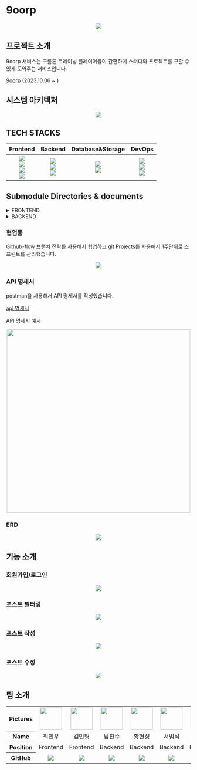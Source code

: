# 9oorp

<div align="center"><img src="https://github.com/hstla/goorm-project/assets/83001865/6faa0a49-e25e-4670-be2c-0e901e009b9c"></div>


## 프로젝트 소개
9oorp 서비스는 구름톤 트레이닝 플레이어들이 간편하게 스터디와 프로젝트를 구할 수 있게 도와주는 서비스입니다.

[9oorp](http://9oorp.store/) (2023.10.06 ~ )


## 시스템 아키텍처
<div align="center"><img src="https://github.com/9oorp/frontend/assets/61531483/8cafee3d-29b6-406e-a8ea-704364b054b5"></div>



## TECH STACKS

|Frontend|Backend|Database&Storage|DevOps| 
| :----: | :---: |   :---------:  | :--: |
|<img src="https://img.shields.io/badge/React-61DAFB?style=for-the-badge&logo=React&logoColor=white"><br><img src="https://img.shields.io/badge/Redux-764ABC?style=for-the-badge&logo=Redux&logoColor=white"><br><img src="https://img.shields.io/badge/TypeScript-3178C6?style=for-the-badge&logo=TypeScript&logoColor=white"><br><img src="https://img.shields.io/badge/Tailwind CSS-06B6D4?style=for-the-badge&logo=Tailwind CSS&logoColor=white"><br>|<img src="https://img.shields.io/badge/Java-007396?style=for-the-badge&logo=Java&logoColor=white"><br><img src="https://img.shields.io/badge/Spring-37814A?style=for-the-badge&logo=Spring&logoColor=white"><br><img src="https://img.shields.io/badge/SpringBoot-85EA2D.svg?style=for-the-badge&logo=SpringBoot&logoColor=white">|<img src="https://img.shields.io/badge/mysql-4479A1?style=for-the-badge&logo=mysql&logoColor=white"><br><img src="https://img.shields.io/badge/Amazon RDS-527FFF?style=for-the-badge&logo=Amazon RDS&logoColor=white"><br>|<img src="https://img.shields.io/badge/Amazon EC2 -FF9900?style=for-the-badge&logo=Amazon EC2&logoColor=white"><br><img src="https://img.shields.io/badge/Github Actions-2088FF?style=for-the-badge&logo=Github Actions&logoColor=white"><br><img src="https://img.shields.io/badge/Amazon S3-569A31?style=for-the-badge&logo=Amazon S3&logoColor=white"><br> |


## Submodule Directories & documents

<details>
<summary> FRONTEND </summary>
 
 ```sh
    📦frontend
     ┣ 📂public
     ┃ ┣ 📜favicon.ico
     ┃ ┣ 📜index.html
     ┃ ┣ 📜logo192.png
     ┃ ┣ 📜logo512.png
     ┃ ┣ 📜manifest.json
     ┃ ┗ 📜robots.txt
     ┣ 📂src
     ┃ ┣ 📂assets
     ┃ ┃ ┣ 📜aws.png
     ┃ ┃ ┣ 📜box-arrow-up-right.svg
     ┃ ┃ ┣ 📜burger-menu.svg
     ┃ ┃ ┣ 📜chevron_left.svg
     ┃ ┃ ┣ 📜chevron_right.svg
     ┃ ┃ ┣ 📜close-outlined.svg
     ┃ ┃ ┣ 📜docker.png
     ┃ ┃ ┣ 📜down-outlined.svg
     ┃ ┃ ┣ 📜java.png
     ┃ ┃ ┣ 📜javascript.png
     ┃ ┃ ┣ 📜kubernetes.png
     ┃ ┃ ┣ 📜logo.png
     ┃ ┃ ┣ 📜python.png
     ┃ ┃ ┣ 📜react.png
     ┃ ┃ ┣ 📜redux.png
     ┃ ┃ ┣ 📜search-outlined.svg
     ┃ ┃ ┣ 📜spring.png
     ┃ ┃ ┣ 📜tensorflow.png
     ┃ ┃ ┗ 📜typescript.png
     ┃ ┣ 📂components
     ┃ ┃ ┣ 📂auth
     ┃ ┃ ┃ ┣ 📜authModal.tsx
     ┃ ┃ ┃ ┗ 📜sideMenu.tsx
     ┃ ┃ ┣ 📜card.tsx
     ┃ ┃ ┣ 📜dynamicImage.tsx
     ┃ ┃ ┣ 📜Header.tsx
     ┃ ┃ ┣ 📜Input.tsx
     ┃ ┃ ┣ 📜item.tsx
     ┃ ┃ ┣ 📜Layout.tsx
     ┃ ┃ ┣ 📜multiSelect.tsx
     ┃ ┃ ┣ 📜projectStudy.tsx
     ┃ ┃ ┣ 📜searchBar.tsx
     ┃ ┃ ┣ 📜singleSelect.tsx
     ┃ ┃ ┗ 📜toggle.tsx
     ┃ ┣ 📂declarations
     ┃ ┃ ┗ 📜draftjs-to-html.d.ts
     ┃ ┣ 📂libs
     ┃ ┃ ┣ 📜arrToString.ts
     ┃ ┃ ┣ 📜parseJwt.ts
     ┃ ┃ ┗ 📜utils.ts
     ┃ ┣ 📂pages
     ┃ ┃ ┣ 📜Main.tsx
     ┃ ┃ ┣ 📜NotFount.tsx
     ┃ ┃ ┣ 📜PostDetail.tsx
     ┃ ┃ ┣ 📜PostEdit.tsx
     ┃ ┃ ┗ 📜PostRegister.tsx
     ┃ ┣ 📂store
     ┃ ┃ ┣ 📂modules
     ┃ ┃ ┃ ┣ 📜curriculum.ts
     ┃ ┃ ┃ ┣ 📜index.ts
     ┃ ┃ ┃ ┗ 📜user.ts
     ┃ ┃ ┗ 📜index.ts
     ┃ ┣ 📂types
     ┃ ┃ ┣ 📜images.d.ts
     ┃ ┃ ┗ 📜index.ts
     ┃ ┣ 📜App.css
     ┃ ┣ 📜App.tsx
     ┃ ┣ 📜index.css
     ┃ ┣ 📜index.tsx
     ┃ ┗ 📜react-app-env.d.ts
     ┣ 📜.env
     ┣ 📜.env.production
     ┣ 📜.gitignore
     ┣ 📜package-lock.json
     ┣ 📜package.json
     ┣ 📜README.md
     ┣ 📜tailwind.config.js
     ┗ 📜tsconfig.json
 ```
 </details>


<details>
<summary> BACKEND </summary>
 
 ```sh
    📦backend
     ┣ 📂build
     ┃ ┣ 📂classes
     ┃ ┃ ┗ 📂java
     ┃ ┃ ┃ ┗ 📂main
     ┃ ┃ ┃ ┃ ┗ 📂com
     ┃ ┃ ┃ ┃ ┃ ┗ 📂goorp
     ┃ ┃ ┃ ┃ ┃ ┃ ┗ 📂backend
     ┃ ┃ ┃ ┃ ┃ ┃ ┃ ┣ 📂controller
     ┃ ┃ ┃ ┃ ┃ ┃ ┃ ┃ ┗ 📜homeController.class
     ┃ ┃ ┃ ┃ ┃ ┃ ┃ ┗ 📜BackendApplication.class
     ┃ ┣ 📂generated
     ┃ ┃ ┗ 📂sources
     ┃ ┃ ┃ ┣ 📂annotationProcessor
     ┃ ┃ ┃ ┃ ┗ 📂java
     ┃ ┃ ┃ ┃ ┃ ┗ 📂main
     ┃ ┃ ┃ ┗ 📂headers
     ┃ ┃ ┃ ┃ ┗ 📂java
     ┃ ┃ ┃ ┃ ┃ ┗ 📂main
     ┃ ┣ 📂tmp
     ┃ ┃ ┗ 📂compileJava
     ┃ ┃ ┃ ┗ 📜previous-compilation-data.bin
     ┃ ┗ 📜.DS_Store
     ┣ 📂gradle
     ┃ ┗ 📂wrapper
     ┃ ┃ ┣ 📜gradle-wrapper.jar
     ┃ ┃ ┗ 📜gradle-wrapper.properties
     ┣ 📂out
     ┃ ┣ 📂production
     ┃ ┃ ┣ 📂classes
     ┃ ┃ ┃ ┗ 📂com
     ┃ ┃ ┃ ┃ ┗ 📂goorp
     ┃ ┃ ┃ ┃ ┃ ┗ 📂backend
     ┃ ┃ ┃ ┃ ┃ ┃ ┣ 📂configuration
     ┃ ┃ ┃ ┃ ┃ ┃ ┃ ┣ 📜EncoderConfig.class
     ┃ ┃ ┃ ┃ ┃ ┃ ┃ ┣ 📜JwtExceptionFilter.class
     ┃ ┃ ┃ ┃ ┃ ┃ ┃ ┣ 📜JwtFilter.class
     ┃ ┃ ┃ ┃ ┃ ┃ ┃ ┣ 📜MemberDetails.class
     ┃ ┃ ┃ ┃ ┃ ┃ ┃ ┗ 📜SecurityConfig.class
     ┃ ┃ ┃ ┃ ┃ ┃ ┣ 📂controller
     ┃ ┃ ┃ ┃ ┃ ┃ ┃ ┣ 📜AuthenticationTestController.class
     ┃ ┃ ┃ ┃ ┃ ┃ ┃ ┣ 📜CommentController.class
     ┃ ┃ ┃ ┃ ┃ ┃ ┃ ┣ 📜HomeController.class
     ┃ ┃ ┃ ┃ ┃ ┃ ┃ ┣ 📜MemberController.class
     ┃ ┃ ┃ ┃ ┃ ┃ ┃ ┣ 📜PostController.class
     ┃ ┃ ┃ ┃ ┃ ┃ ┃ ┗ 📜TokenController.class
     ┃ ┃ ┃ ┃ ┃ ┃ ┣ 📂domain
     ┃ ┃ ┃ ┃ ┃ ┃ ┃ ┣ 📜Comment$CommentBuilder.class
     ┃ ┃ ┃ ┃ ┃ ┃ ┃ ┣ 📜Comment.class
     ┃ ┃ ┃ ┃ ┃ ┃ ┃ ┣ 📜Curriculum$CurriculumBuilder.class
     ┃ ┃ ┃ ┃ ┃ ┃ ┃ ┣ 📜Curriculum.class
     ┃ ┃ ┃ ┃ ┃ ┃ ┃ ┣ 📜Member$MemberBuilder.class
     ┃ ┃ ┃ ┃ ┃ ┃ ┃ ┣ 📜Member.class
     ┃ ┃ ┃ ┃ ┃ ┃ ┃ ┣ 📜Post$PostBuilder.class
     ┃ ┃ ┃ ┃ ┃ ┃ ┃ ┗ 📜Post.class
     ┃ ┃ ┃ ┃ ┃ ┃ ┣ 📂dto
     ┃ ┃ ┃ ┃ ┃ ┃ ┃ ┣ 📜ApiErrorResponseDto$ApiErrorResponseDtoBuilder.class
     ┃ ┃ ┃ ┃ ┃ ┃ ┃ ┣ 📜ApiErrorResponseDto.class
     ┃ ┃ ┃ ┃ ┃ ┃ ┃ ┣ 📜ApiResponseDto$ApiResponseDtoBuilder.class
     ┃ ┃ ┃ ┃ ┃ ┃ ┃ ┣ 📜ApiResponseDto.class
     ┃ ┃ ┃ ┃ ┃ ┃ ┃ ┣ 📜CommentRequestDto.class
     ┃ ┃ ┃ ┃ ┃ ┃ ┃ ┣ 📜CommentResponseDto.class
     ┃ ┃ ┃ ┃ ┃ ┃ ┃ ┣ 📜MemberJoinDto.class
     ┃ ┃ ┃ ┃ ┃ ┃ ┃ ┣ 📜MemberLoginDto.class
     ┃ ┃ ┃ ┃ ┃ ┃ ┃ ┣ 📜PostRequestDTO.class
     ┃ ┃ ┃ ┃ ┃ ┃ ┃ ┗ 📜PostResponseDTO.class
     ┃ ┃ ┃ ┃ ┃ ┃ ┣ 📂exception
     ┃ ┃ ┃ ┃ ┃ ┃ ┃ ┣ 📜CommentException.class
     ┃ ┃ ┃ ┃ ┃ ┃ ┃ ┣ 📜ErrorCode.class
     ┃ ┃ ┃ ┃ ┃ ┃ ┃ ┣ 📜ExceptionManager.class
     ┃ ┃ ┃ ┃ ┃ ┃ ┃ ┣ 📜MemberException.class
     ┃ ┃ ┃ ┃ ┃ ┃ ┃ ┗ 📜PostException.class
     ┃ ┃ ┃ ┃ ┃ ┃ ┣ 📂repository
     ┃ ┃ ┃ ┃ ┃ ┃ ┃ ┣ 📜CommentRepository.class
     ┃ ┃ ┃ ┃ ┃ ┃ ┃ ┣ 📜CurriculumRepository.class
     ┃ ┃ ┃ ┃ ┃ ┃ ┃ ┣ 📜MemberRepository.class
     ┃ ┃ ┃ ┃ ┃ ┃ ┃ ┣ 📜PostRepository.class
     ┃ ┃ ┃ ┃ ┃ ┃ ┃ ┗ 📜PostSpecification.class
     ┃ ┃ ┃ ┃ ┃ ┃ ┣ 📂service
     ┃ ┃ ┃ ┃ ┃ ┃ ┃ ┣ 📜CommentService.class
     ┃ ┃ ┃ ┃ ┃ ┃ ┃ ┣ 📜MemberService.class
     ┃ ┃ ┃ ┃ ┃ ┃ ┃ ┗ 📜PostService.class
     ┃ ┃ ┃ ┃ ┃ ┃ ┣ 📂utils
     ┃ ┃ ┃ ┃ ┃ ┃ ┃ ┗ 📜JwtUtil.class
     ┃ ┃ ┃ ┃ ┃ ┃ ┗ 📜BackendApplication.class
     ┃ ┃ ┗ 📂resources
     ┃ ┃ ┃ ┣ 📜application.yml
     ┃ ┃ ┃ ┗ 📜errors.properties
     ┃ ┗ 📂test
     ┃ ┃ ┗ 📂classes
     ┃ ┃ ┃ ┣ 📂com
     ┃ ┃ ┃ ┃ ┗ 📂goorp
     ┃ ┃ ┃ ┃ ┃ ┗ 📂backend
     ┃ ┃ ┃ ┃ ┃ ┃ ┣ 📜BackendApplicationTests.class
     ┃ ┃ ┃ ┃ ┃ ┃ ┗ 📜PostTest.class
     ┃ ┃ ┃ ┗ 📂generated_tests
     ┣ 📂src
     ┃ ┣ 📂main
     ┃ ┃ ┣ 📂generated
     ┃ ┃ ┣ 📂java
     ┃ ┃ ┃ ┗ 📂com
     ┃ ┃ ┃ ┃ ┗ 📂goorp
     ┃ ┃ ┃ ┃ ┃ ┗ 📂backend
     ┃ ┃ ┃ ┃ ┃ ┃ ┣ 📂config
     ┃ ┃ ┃ ┃ ┃ ┃ ┃ ┗ 📜WebConfig.java
     ┃ ┃ ┃ ┃ ┃ ┃ ┣ 📂configuration
     ┃ ┃ ┃ ┃ ┃ ┃ ┃ ┣ 📜EncoderConfig.java
     ┃ ┃ ┃ ┃ ┃ ┃ ┃ ┣ 📜JwtExceptionFilter.java
     ┃ ┃ ┃ ┃ ┃ ┃ ┃ ┣ 📜JwtFilter.java
     ┃ ┃ ┃ ┃ ┃ ┃ ┃ ┣ 📜MemberDetails.java
     ┃ ┃ ┃ ┃ ┃ ┃ ┃ ┗ 📜SecurityConfig.java
     ┃ ┃ ┃ ┃ ┃ ┃ ┣ 📂controller
     ┃ ┃ ┃ ┃ ┃ ┃ ┃ ┣ 📜AuthenticationTestController.java
     ┃ ┃ ┃ ┃ ┃ ┃ ┃ ┣ 📜CommentController.java
     ┃ ┃ ┃ ┃ ┃ ┃ ┃ ┣ 📜HomeController.java
     ┃ ┃ ┃ ┃ ┃ ┃ ┃ ┣ 📜MemberController.java
     ┃ ┃ ┃ ┃ ┃ ┃ ┃ ┣ 📜PostController.java
     ┃ ┃ ┃ ┃ ┃ ┃ ┃ ┗ 📜TokenController.java
     ┃ ┃ ┃ ┃ ┃ ┃ ┣ 📂domain
     ┃ ┃ ┃ ┃ ┃ ┃ ┃ ┣ 📜Comment.java
     ┃ ┃ ┃ ┃ ┃ ┃ ┃ ┣ 📜Curriculum.java
     ┃ ┃ ┃ ┃ ┃ ┃ ┃ ┣ 📜Member.java
     ┃ ┃ ┃ ┃ ┃ ┃ ┃ ┗ 📜Post.java
     ┃ ┃ ┃ ┃ ┃ ┃ ┣ 📂dto
     ┃ ┃ ┃ ┃ ┃ ┃ ┃ ┣ 📜ApiErrorResponseDto.java
     ┃ ┃ ┃ ┃ ┃ ┃ ┃ ┣ 📜ApiResponseDto.java
     ┃ ┃ ┃ ┃ ┃ ┃ ┃ ┣ 📜CommentRequestDto.java
     ┃ ┃ ┃ ┃ ┃ ┃ ┃ ┣ 📜CommentResponseDto.java
     ┃ ┃ ┃ ┃ ┃ ┃ ┃ ┣ 📜MemberJoinDto.java
     ┃ ┃ ┃ ┃ ┃ ┃ ┃ ┣ 📜MemberLoginDto.java
     ┃ ┃ ┃ ┃ ┃ ┃ ┃ ┣ 📜PostRequestDTO.java
     ┃ ┃ ┃ ┃ ┃ ┃ ┃ ┗ 📜PostResponseDTO.java
     ┃ ┃ ┃ ┃ ┃ ┃ ┣ 📂exception
     ┃ ┃ ┃ ┃ ┃ ┃ ┃ ┣ 📜CommentException.java
     ┃ ┃ ┃ ┃ ┃ ┃ ┃ ┣ 📜ErrorCode.java
     ┃ ┃ ┃ ┃ ┃ ┃ ┃ ┣ 📜ExceptionManager.java
     ┃ ┃ ┃ ┃ ┃ ┃ ┃ ┣ 📜MemberException.java
     ┃ ┃ ┃ ┃ ┃ ┃ ┃ ┗ 📜PostException.java
     ┃ ┃ ┃ ┃ ┃ ┃ ┣ 📂repository
     ┃ ┃ ┃ ┃ ┃ ┃ ┃ ┣ 📜CommentRepository.java
     ┃ ┃ ┃ ┃ ┃ ┃ ┃ ┣ 📜CurriculumRepository.java
     ┃ ┃ ┃ ┃ ┃ ┃ ┃ ┣ 📜MemberRepository.java
     ┃ ┃ ┃ ┃ ┃ ┃ ┃ ┣ 📜PostRepository.java
     ┃ ┃ ┃ ┃ ┃ ┃ ┃ ┗ 📜PostSpecification.java
     ┃ ┃ ┃ ┃ ┃ ┃ ┣ 📂service
     ┃ ┃ ┃ ┃ ┃ ┃ ┃ ┣ 📜CommentService.java
     ┃ ┃ ┃ ┃ ┃ ┃ ┃ ┣ 📜MemberService.java
     ┃ ┃ ┃ ┃ ┃ ┃ ┃ ┗ 📜PostService.java
     ┃ ┃ ┃ ┃ ┃ ┃ ┣ 📂utils
     ┃ ┃ ┃ ┃ ┃ ┃ ┃ ┗ 📜JwtUtil.java
     ┃ ┃ ┃ ┃ ┃ ┃ ┗ 📜BackendApplication.java
     ┃ ┃ ┗ 📂resources
     ┃ ┃ ┃ ┣ 📂static
     ┃ ┃ ┃ ┣ 📂templates
     ┃ ┃ ┃ ┣ 📜application.yml
     ┃ ┃ ┃ ┗ 📜errors.properties
     ┃ ┣ 📂test
     ┃ ┃ ┗ 📂java
     ┃ ┃ ┃ ┗ 📂com
     ┃ ┃ ┃ ┃ ┗ 📂goorp
     ┃ ┃ ┃ ┃ ┃ ┗ 📂backend
     ┃ ┃ ┃ ┃ ┃ ┃ ┣ 📂controller
     ┃ ┃ ┃ ┃ ┃ ┃ ┃ ┗ 📜MemberControllerTest.java
     ┃ ┃ ┃ ┃ ┃ ┃ ┗ 📜BackendApplicationTests.java
     ┃ ┗ 📜.DS_Store
     ┣ 📜.DS_Store
     ┣ 📜.gitignore
     ┣ 📜README.md
     ┣ 📜build.gradle
     ┣ 📜gradlew
     ┣ 📜gradlew.bat
     ┗ 📜settings.gradle
 ```
 </details>

### 협업툴

Github-flow 브랜치 전략를 사용해서 협업하고 git Projects를 사용해서 1주단위로 스프린트를 관리했습니다.

<div align="center"><img src="https://github.com/9oorp/frontend/assets/61531483/fe557d61-241a-4497-924b-4a9379f99c74"></div>


### API 명세서

postman을 사용해서 API 명세서를 작성했습니다.


[api 명세서](https://documenter.getpostman.com/view/16441181/2s9YXiYMLt#df2914ab-8a7a-4964-9665-8d8a3e80c552)

API 명세서 예시
<div align="center"><img src="https://github.com/9oorp/frontend/assets/61531483/52cdd0f3-ec63-4126-9b7e-e0430139be96" width="500"></div>


 ### ERD

<div align="center"><img src="https://github.com/9oorp/frontend/assets/61531483/c55e4bf1-d9fe-4db4-942e-9a2fd7fdb4bc"></div>


## 기능 소개

### 회원가입/로그인

<div align="center"><img src="https://github.com/9oorp/9oorp/assets/83001865/b172fac8-7daa-4f51-897c-e66607f6d458"></div>

### 포스트 필터링

<div align="center"><img src="https://github.com/9oorp/9oorp/assets/83001865/30dcca58-3867-4081-9126-348bd6c9043b"></div>

### 포스트 작성

<div align="center"><img src="https://github.com/9oorp/9oorp/assets/83001865/cb9e2d82-5bd8-4bc3-930c-65f5f6a3561c"></div>

### 포스트 수정

<div align="center"><img src="https://github.com/9oorp/9oorp/assets/83001865/92fc0531-9d20-4548-8984-68759a0066b1"></div>



## 팀 소개

<table width="500" align="center">
<tbody>
<tr>
<th>Pictures</th>
<td width="100" align="center">
<a href="https://github.com/choiminwoo98">
<img src="https://avatars.githubusercontent.com/u/61531483?v=4" width="60" height="60">
</a>
</td>
<td width="100" align="center">
<a href="https://github.com/rnignon">
<img src="https://avatars.githubusercontent.com/u/86004439?v=4" width="60" height="60">
</a>
</td>
<td width="100" align="center">
<a href="https://github.com/wlstnam">
<img src="https://avatars.githubusercontent.com/u/127458907?v=4" width="60" height="60">
</a>
</td>
<td width="100" align="center">
<a href="https://github.com/hstla">
<img src="https://user-images.githubusercontent.com/97827316/215991535-aa0d5aeb-363c-41a7-a114-c1448d58d9f1.png"" width="60" height="60">
</a>
</td>
<td width="100" align="center">
<a href="https://github.com/sbslc2000">
<img src="https://avatars.githubusercontent.com/u/60257970?v=4" width="60" height="60">
</a>
</td>
<td width="100" align="center">
<a href="https://github.com/luz315">
<img src="https://avatars.githubusercontent.com/u/125282732?v=4" width="60" height="60">
</a>
</td>
 
</tr>
<tr>
<th>Name</th>
<td width="100" align="center">최민우</td>
<td width="100" align="center">김민형</td>
<td width="100" align="center">남진수</td>
<td width="100" align="center">황현성</td>
<td width="100" align="center">서범석</td>
<td width="100" align="center">임소라</td>

</tr>
<tr>
<th>Position</th>
<td width="150" align="center">
Frontend<br>
</td>
<td width="150" align="center">
Frontend<br>
</td>
<td width="150" align="center">
Backend<br>
</td>
<td width="150" align="center">
Backend<br>
</td>
<td width="150" align="center">
Backend<br>
</td>
<td width="150" align="center">
Backend<br>
</td>
</tr>
<tr>
<th>GitHub</th>
<td width="100" align="center">
<a href="https://github.com/choiminwoo98">
<img src="http://img.shields.io/badge/choiminwoo98-green?style=social&logo=github"/>
</a>
</td>
<td width="100" align="center">
<a href="https://github.com/rnignon">
<img src="http://img.shields.io/badge/rnignon-green?style=social&logo=github"/>
</a>
</td>
<td width="100" align="center">
<a href="https://github.com/wlstnam">
<img src="http://img.shields.io/badge/wlstnam-green?style=social&logo=github"/>
</a>
</td>
<td width="100" align="center">
<a href="https://github.com/hstla">
<img src="http://img.shields.io/badge/hstla-green?style=social&logo=github"/>
</a>
</td>
<td width="100" align="center">
<a href="https://github.com/sbslc2000">
<img src="http://img.shields.io/badge/sbslc2000-green?style=social&logo=github"/>
</a>
</td>
<td width="100" align="center">
<a href="https://github.com/luz315">
<img src="http://img.shields.io/badge/luz315-green?style=social&logo=github"/>
</a>
</td>
</tr>
</tbody>
</table>
